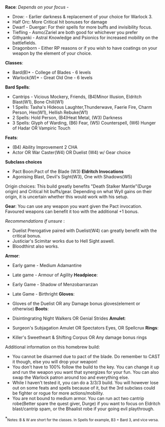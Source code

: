 **Race**: *Depends on your focus* - 

- Drow: - Earlier darkness & replacement of your choice for Warlock 3.
- Half Orc: More Critical hit bonuses for damage
- Dwarf - Duergar: For their spells for more buffs and invisibility focus.
- Tiefling - Asmo/Zariel are both good for whichever you prefer
- Githyanki - Astral Knowledge and Psionics for increased mobility on the battlefields.
- Dragonborn - Either RP reasons or if you wish to have coatings on your weapon by the element of your choice.

**Classes**:
- Bard(B)* - College of Blades - 6 levels
- Warlock(W)* - Great Old One - 6 levels

**Bard Spells**:
- Cantrips - Vicious Mockery, Friends, (B4)Minor Illusion, Eldritch Blast(W1), Bone Chill(W1)
- 1 Spells: Tasha's Hideous Laughter,Thunderwave, Faerie Fire, Charm Person, Hex(W1), Hellish Rebuke(W1)
- 2 Spells: Hold Person, (B4)Heat Metal, (W3) Darkness
- 3 Spells: Glyph of Warding, (B6) Fear, (W5) Counterspell, (W6) Hunger of Hadar OR Vampiric Touch

**Feats**: 
- (B4) Ability Improvement 2 CHA
- Actor OR War Caster(W4) OR Duelist (W4) w/ Gear choice

**Subclass choices**
- Pact Boon:Pact of the Blade (W3)
**Eldritch Invocations** 
- Agonising Blast, Devil's Sight(W3), One with Shadows(W5)

Origin choices: This build greatly benefits "Death Stalker Mantle"(Durge origin) and Critical hit buffs/gear. Depending on what Wyll gains on their origin, it is uncertain whether this would work with his setup.

**Gear**: You can use any weapon you want given the Pact invocation. Favoured weapons can benefit it too with the additional +1 bonus. 

 *Recommendations if unsure* : 
- Duelist Prerogative paired with Duelist(W4) can greatly benefit with the critical bonus. 
- Justiciar's Scimitar works due to Hell Sight aswell. 
- Bloodthirst also works.

**Armor**: 

- Early game - Medium Adamantine
- Late game - Armour of Agility
**Headpiece**:
  
- Early Game - Shadow of Menzobarranzan
- Late Game - Birthright
**Gloves**:
  
- Gloves of the Duelist OR any Damage bonus gloves(element or otherwise)
**Boots**:
  
- Disintingrating Night Walkers OR Genial Strides
**Amulet**:
  
- Surgeon's Subjagation Amulet OR Spectators Eyes, OR Spellcrux
**Rings**:
  
- Killer's Sweetheart & Shifting Corpus OR Any damage bonus rings

Additional information on this homebrew build:
- You cannot be disarmed due to pact of the blade. Do remember to CAST it though, else you will drop your weapon!
- You don't have to 100% follow the build to the key. You can change it up and run the weapon you want that synergizes for your fun. You can also swap the Warlock patron around too and everything else.
- While I haven't tested it, you can do a 3/3/3 build. You will however lose out on some feats and spells because of it, but the 3rd subclass could be fighter or rogue for more actions/mobility.
- You are not bound to medium armor. You can run act two cantrip robe(Better spare the quest giver, Durge) if you want to focus on Eldritch blast/cantrip spam, or the Bhaalist robe if your going evil playthrough.

*<sub>Notes: B & W are short for the classes. In Spells for example, B3 = Bard 3, and vice versa.</sub>
